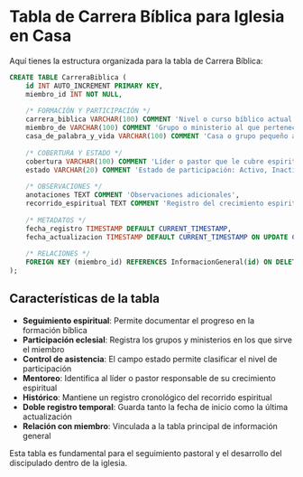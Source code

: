 # Tabla de Carrera Bíblica para Iglesia en Casa

Aquí tienes la estructura organizada para la tabla de Carrera Bíblica:

````sql
CREATE TABLE CarreraBiblica (
    id INT AUTO_INCREMENT PRIMARY KEY,
    miembro_id INT NOT NULL,
    
    /* FORMACIÓN Y PARTICIPACIÓN */
    carrera_biblica VARCHAR(100) COMMENT 'Nivel o curso bíblico actual',
    miembro_de VARCHAR(100) COMMENT 'Grupo o ministerio al que pertenece',
    casa_de_palabra_y_vida VARCHAR(100) COMMENT 'Casa o grupo pequeño asignado',
    
    /* COBERTURA Y ESTADO */
    cobertura VARCHAR(100) COMMENT 'Líder o pastor que le cubre espiritualmente',
    estado VARCHAR(20) COMMENT 'Estado de participación: Activo, Inactivo, Intermitente, Nuevo',
    
    /* OBSERVACIONES */
    anotaciones TEXT COMMENT 'Observaciones adicionales',
    recorrido_espiritual TEXT COMMENT 'Registro del crecimiento espiritual',
    
    /* METADATOS */
    fecha_registro TIMESTAMP DEFAULT CURRENT_TIMESTAMP,
    fecha_actualizacion TIMESTAMP DEFAULT CURRENT_TIMESTAMP ON UPDATE CURRENT_TIMESTAMP,
    
    /* RELACIONES */
    FOREIGN KEY (miembro_id) REFERENCES InformacionGeneral(id) ON DELETE CASCADE
);
````

## Características de la tabla

- **Seguimiento espiritual**: Permite documentar el progreso en la formación bíblica
- **Participación eclesial**: Registra los grupos y ministerios en los que sirve el miembro
- **Control de asistencia**: El campo estado permite clasificar el nivel de participación
- **Mentoreo**: Identifica al líder o pastor responsable de su crecimiento espiritual
- **Histórico**: Mantiene un registro cronológico del recorrido espiritual
- **Doble registro temporal**: Guarda tanto la fecha de inicio como la última actualización
- **Relación con miembro**: Vinculada a la tabla principal de información general

Esta tabla es fundamental para el seguimiento pastoral y el desarrollo del discipulado dentro de la iglesia.